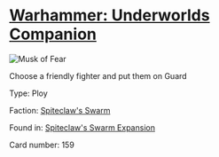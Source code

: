 # [Warhammer: Underworlds Companion](https://guidokessels.github.io/wh-underworlds)

  

![Musk of Fear](https://warhammerunderworlds.com/wp-content/uploads/sites/6/2018/02/159_ENG.png)

Choose a friendly fighter and put them on Guard

Type: Ploy

Faction: [Spiteclaw's Swarm](https://guidokessels.github.io/wh-underworlds/factions/spiteclaws-swarm)

Found in: [Spiteclaw's Swarm Expansion](https://guidokessels.github.io/wh-underworlds/locations/spiteclaws-swarm-expansion)

Card number: 159
